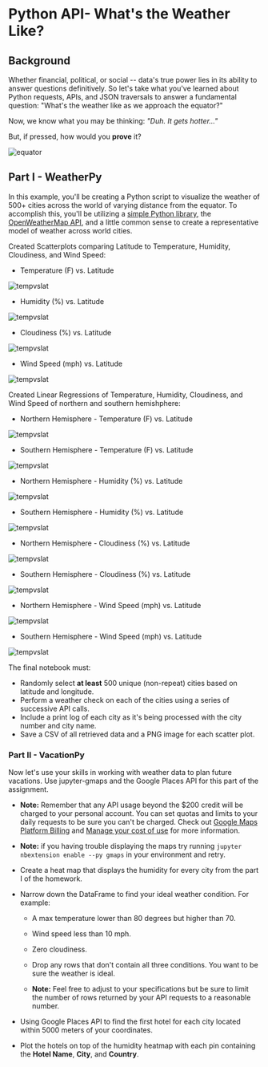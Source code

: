 # Python API- What's the Weather Like?

## Background

Whether financial, political, or social -- data's true power lies in its ability to answer questions definitively. So let's take what you've learned about Python requests, APIs, and JSON traversals to answer a fundamental question: "What's the weather like as we approach the equator?"

Now, we know what you may be thinking: _"Duh. It gets hotter..."_

But, if pressed, how would you **prove** it?

![equator](Images/equatorsign.png)

## Part I - WeatherPy

In this example, you'll be creating a Python script to visualize the weather of 500+ cities across the world of varying distance from the equator. To accomplish this, you'll be utilizing a [simple Python library](https://pypi.python.org/pypi/citipy), the [OpenWeatherMap API](https://openweathermap.org/api), and a little common sense to create a representative model of weather across world cities.

Created Scatterplots comparing Latitude to Temperature, Humidity, Cloudiness, and Wind Speed:

* Temperature (F) vs. Latitude

![tempvslat](Images/tempvslat.png)

* Humidity (%) vs. Latitude

![tempvslat](Images/humvslat.png)

* Cloudiness (%) vs. Latitude

![tempvslat](Images/cloudvslat.png)

* Wind Speed (mph) vs. Latitude

![tempvslat](Images/windvslat.png)

Created Linear Regressions of Temperature, Humidity, Cloudiness, and Wind Speed of northern and southern hemishphere:

* Northern Hemisphere - Temperature (F) vs. Latitude

![tempvslat](Images/nh_temp_v_lat.png)

* Southern Hemisphere - Temperature (F) vs. Latitude

![tempvslat](Images/sh_temp_v_lat.png)

* Northern Hemisphere - Humidity (%) vs. Latitude

![tempvslat](Images/nh_hum_v_lat.png)

* Southern Hemisphere - Humidity (%) vs. Latitude

![tempvslat](Images/sh_hum_v_lat.png)

* Northern Hemisphere - Cloudiness (%) vs. Latitude

![tempvslat](Images/nh_cloud_v_lat.png)

* Southern Hemisphere - Cloudiness (%) vs. Latitude

![tempvslat](Images/sh_cloud_v_lat.png)

* Northern Hemisphere - Wind Speed (mph) vs. Latitude

![tempvslat](Images/nh_wind_v_lat.png)

* Southern Hemisphere - Wind Speed (mph) vs. Latitude

![tempvslat](Images/sh_wind_v_lat.png)

The final notebook must:

* Randomly select **at least** 500 unique (non-repeat) cities based on latitude and longitude.
* Perform a weather check on each of the cities using a series of successive API calls.
* Include a print log of each city as it's being processed with the city number and city name.
* Save a CSV of all retrieved data and a PNG image for each scatter plot.

### Part II - VacationPy

Now let's use your skills in working with weather data to plan future vacations. Use jupyter-gmaps and the Google Places API for this part of the assignment.

* **Note:** Remember that any API usage beyond the $200 credit will be charged to your personal account. You can set quotas and limits to your daily requests to be sure you can't be charged. Check out [Google Maps Platform Billing](https://developers.google.com/maps/billing/gmp-billing#monitor-and-restrict-consumption) and [Manage your cost of use](https://developers.google.com/maps/documentation/javascript/usage-and-billing#set-caps) for more information.

* **Note:** if you having trouble displaying the maps try running `jupyter nbextension enable --py gmaps` in your environment and retry.

* Create a heat map that displays the humidity for every city from the part I of the homework.


* Narrow down the DataFrame to find your ideal weather condition. For example:

  * A max temperature lower than 80 degrees but higher than 70.

  * Wind speed less than 10 mph.

  * Zero cloudiness.

  * Drop any rows that don't contain all three conditions. You want to be sure the weather is ideal.

  * **Note:** Feel free to adjust to your specifications but be sure to limit the number of rows returned by your API requests to a reasonable number.

* Using Google Places API to find the first hotel for each city located within 5000 meters of your coordinates.

* Plot the hotels on top of the humidity heatmap with each pin containing the **Hotel Name**, **City**, and **Country**.